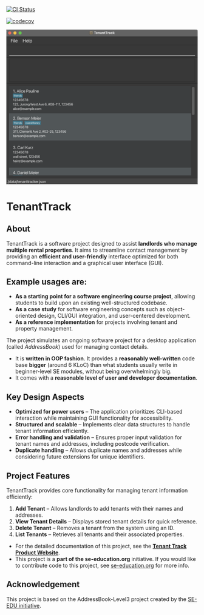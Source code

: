 [![CI Status](https://github.com/AY2425S2-CS2103T-W12-1/tp/actions/workflows/gradle.yml/badge.svg)](https://github.com/AY2425S2-CS2103T-W12-1/tp/actions/)

[![codecov](https://codecov.io/gh/AY2425S2-CS2103T-W12-1/tp/graph/badge.svg?token=7NLRRXNVQP)](https://codecov.io/gh/AY2425S2-CS2103T-W12-1/tp)

![Ui](docs/images/Ui.png)


# TenantTrack

## About
TenantTrack is a software project designed to assist **landlords who manage multiple rental properties**. It aims to streamline contact management by providing an **efficient and user-friendly** interface optimized for both command-line interaction and a graphical user interface (GUI).<br>

## Example usages are:
- **As a starting point for a software engineering course project**, allowing students to build upon an existing well-structured codebase.
- **As a case study** for software engineering concepts such as object-oriented design, CLI/GUI integration, and user-centered development.
- **As a reference implementation** for projects involving tenant and property management.

The project simulates an ongoing software project for a desktop application (called _AddressBook_) used for managing contact details.
  * It is **written in OOP fashion**. It provides a **reasonably well-written** code base **bigger** (around 6 KLoC) than what students usually write in beginner-level SE modules, without being overwhelmingly big.
  * It comes with a **reasonable level of user and developer documentation**.

## Key Design Aspects

- **Optimized for power users** – The application prioritizes CLI-based interaction while maintaining GUI functionality for accessibility.
- **Structured and scalable** – Implements clear data structures to handle tenant information efficiently.
- **Error handling and validation** – Ensures proper input validation for tenant names and addresses, including postcode verification.
- **Duplicate handling** – Allows duplicate names and addresses while considering future extensions for unique identifiers.

## Project Features
TenantTrack provides core functionality for managing tenant information efficiently:

1. **Add Tenant** – Allows landlords to add tenants with their names and addresses.
2. **View Tenant Details** – Displays stored tenant details for quick reference.
3. **Delete Tenant** – Removes a tenant from the system using an ID.
4. **List Tenants** – Retrieves all tenants and their associated properties.

* For the detailed documentation of this project, see the **[Tenant Track Product Website](https://se-education.org/addressbook-level3)**.
* This project is a **part of the se-education.org** initiative. If you would like to contribute code to this project, see [se-education.org](https://se-education.org/#contributing-to-se-edu) for more info.

## Acknowledgement
This project is based on the AddressBook-Level3 project created by the [SE-EDU initiative](https://se-education.org).
